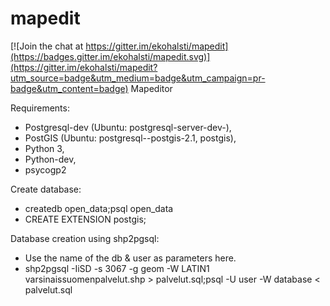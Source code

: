 # mapedit

[![Join the chat at https://gitter.im/ekohalsti/mapedit](https://badges.gitter.im/ekohalsti/mapedit.svg)](https://gitter.im/ekohalsti/mapedit?utm_source=badge&utm_medium=badge&utm_campaign=pr-badge&utm_content=badge)
Mapeditor

Requirements:
 - Postgresql-dev (Ubuntu: postgresql-server-dev-<version>),
 - PostGIS (Ubuntu: postgresql-<version>-postgis-2.1, postgis),
 - Python 3,
 - Python-dev,
 - psycogp2

Create database:
- createdb open_data;psql open_data
- CREATE EXTENSION postgis;

Database creation using shp2pgsql:
 - Use the name of the db & user as parameters here.
 - shp2pgsql -IiSD -s 3067 -g geom -W LATIN1 varsinaissuomenpalvelut.shp > palvelut.sql;psql -U user -W database < palvelut.sql

